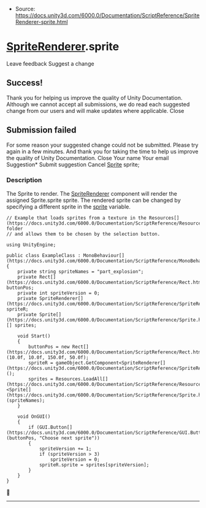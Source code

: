 * Source: https://docs.unity3d.com/6000.0/Documentation/ScriptReference/SpriteRenderer-sprite.html

#  [SpriteRenderer](https://docs.unity3d.com/6000.0/Documentation/ScriptReference/SpriteRenderer.html).sprite
Leave feedback
Suggest a change
## Success!
Thank you for helping us improve the quality of Unity Documentation. Although we cannot accept all submissions, we do read each suggested change from our users and will make updates where applicable.
Close
## Submission failed
For some reason your suggested change could not be submitted. Please <a>try again</a> in a few minutes. And thank you for taking the time to help us improve the quality of Unity Documentation.
Close
Your name Your email Suggestion* Submit suggestion
Cancel
[Sprite](https://docs.unity3d.com/6000.0/Documentation/ScriptReference/Sprite.html) sprite; 
### Description
The Sprite to render.
The [SpriteRenderer](https://docs.unity3d.com/6000.0/Documentation/ScriptReference/SpriteRenderer.html) component will render the assigned Sprite.sprite sprite. The rendered sprite can be changed by specifying a different sprite in the [sprite](https://docs.unity3d.com/6000.0/Documentation/ScriptReference/SpriteRenderer-sprite.html) variable.
```
// Example that loads sprites from a texture in the Resources[](https://docs.unity3d.com/6000.0/Documentation/ScriptReference/Resources.html) folder
// and allows them to be chosen by the selection button.  
  
using UnityEngine;  
  
public class ExampleClass : MonoBehaviour[](https://docs.unity3d.com/6000.0/Documentation/ScriptReference/MonoBehaviour.html)
{
    private string spriteNames = "part_explosion";
    private Rect[](https://docs.unity3d.com/6000.0/Documentation/ScriptReference/Rect.html) buttonPos;
    private int spriteVersion = 0;
    private SpriteRenderer[](https://docs.unity3d.com/6000.0/Documentation/ScriptReference/SpriteRenderer.html) spriteR;
    private Sprite[](https://docs.unity3d.com/6000.0/Documentation/ScriptReference/Sprite.html)[] sprites;  
  
    void Start()
    {
        buttonPos = new Rect[](https://docs.unity3d.com/6000.0/Documentation/ScriptReference/Rect.html)(10.0f, 10.0f, 150.0f, 50.0f);
        spriteR = gameObject.GetComponent<SpriteRenderer[](https://docs.unity3d.com/6000.0/Documentation/ScriptReference/SpriteRenderer.html)>();
        sprites = Resources.LoadAll[](https://docs.unity3d.com/6000.0/Documentation/ScriptReference/Resources.LoadAll.html)<Sprite[](https://docs.unity3d.com/6000.0/Documentation/ScriptReference/Sprite.html)>(spriteNames);
    }  
  
    void OnGUI()
    {
        if (GUI.Button[](https://docs.unity3d.com/6000.0/Documentation/ScriptReference/GUI.Button.html)(buttonPos, "Choose next sprite"))
        {
            spriteVersion += 1;
            if (spriteVersion > 3)
                spriteVersion = 0;
            spriteR.sprite = sprites[spriteVersion];
        }
    }
}

```

* * *
